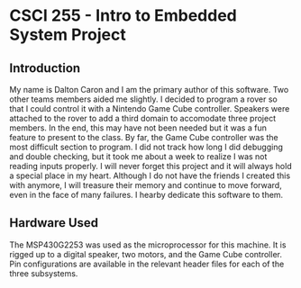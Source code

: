 # CSCI 255 - Intro to Embedded System Project

## Introduction

My name is Dalton Caron and I am the primary author of this software. Two other
teams members aided me slightly. I decided to program a rover so that I could
control it with a Nintendo Game Cube controller. Speakers were attached to the
rover to add a third domain to accomodate three project members. In the end,
this may have not been needed but it was a fun feature to present to the class.
By far, the Game Cube controller was the most difficult section to program. I
did not track how long I did debugging and double checking, but it took me
about a week to realize I was not reading inputs properly. I will never forget
this project and it will always hold a special place in my heart. Although I
do not have the friends I created this with anymore, I will treasure their
memory and continue to move forward, even in the face of many failures. I
hearby dedicate this software to them.

## Hardware Used

The MSP430G2253 was used as the microprocessor for this machine. It is rigged
up to a digital speaker, two motors, and the Game Cube controller. Pin
configurations are available in the relevant header files for each of the three
subsystems.
